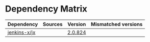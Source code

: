 # Dependency Matrix

Dependency | Sources | Version | Mismatched versions
---------- | ------- | ------- | -------------------
[jenkins-x/jx](https://github.com/jenkins-x/jx) |  | [2.0.824](https://github.com/jenkins-x/jx/releases/tag/v2.0.824) | 
